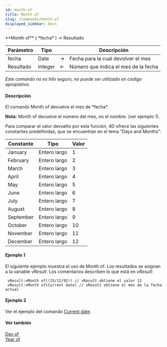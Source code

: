 ```yaml
---
id: month-of
title: Month of
slug: /commands/month-of
displayed_sidebar: docs
---
```


<!--REF #_command_.Month of.Syntax-->**Month of** ( *fecha* ) -> Resultado<!-- END REF-->
<!--REF #_command_.Month of.Params-->
| Parámetro | Tipo |  | Descripción |
| --- | --- | --- | --- |
| fecha | Date | &#8594;  | Fecha para la cual devolver el mes |
| Resultado | Integer | &#8592; | Número que indica el mes de la fecha |

<!-- END REF-->

*Este comando no es hilo seguro, no puede ser utilizado en código apropiativo.*


#### Descripción 

<!--REF #_command_.Month of.Summary-->El comando Month of devuelve el mes de *fecha*.<!-- END REF-->

**Nota:** Month of devuelve el número del mes, no el nombre. (ver ejemplo 1).

Para comparar el valor devuelto por esta función, 4D ofrece las siguientes constantes predefinidas, que se encuentran en el tema "Days and Months":

| Constante | Tipo         | Valor |
| --------- | ------------ | ----- |
| January   | Entero largo | 1     |
| February  | Entero largo | 2     |
| March     | Entero largo | 3     |
| April     | Entero largo | 4     |
| May       | Entero largo | 5     |
| June      | Entero largo | 6     |
| July      | Entero largo | 7     |
| August    | Entero largo | 8     |
| September | Entero largo | 9     |
| October   | Entero largo | 10    |
| November  | Entero largo | 11    |
| December  | Entero largo | 12    |

#### Ejemplo 1 

El siguiente ejemplo muestra el uso de Month of. Los resultados se asignan a la variable *vResult*. Los comentarios describen lo que está en *vResult*:

```4d
 vResult:=Month of(!25/12/92!) // vResult obtiene el valor 12
 vResult:=Month of(Current date) // vResult obtiene el mes de la fecha actual
```

#### Ejemplo 2 

Ver el ejemplo del comando [Current date](current-date.md "Current date").

#### Ver también 

[Day of](day-of.md)  
[Year of](year-of.md)  